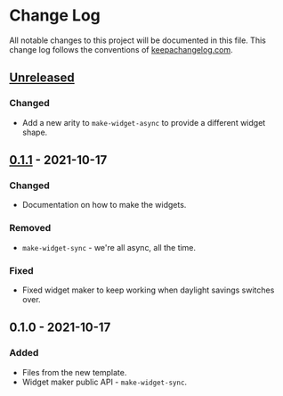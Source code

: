 # Change Log
All notable changes to this project will be documented in this file. This change log follows the conventions of [keepachangelog.com](http://keepachangelog.com/).

## [Unreleased]
### Changed
- Add a new arity to `make-widget-async` to provide a different widget shape.

## [0.1.1] - 2021-10-17
### Changed
- Documentation on how to make the widgets.

### Removed
- `make-widget-sync` - we're all async, all the time.

### Fixed
- Fixed widget maker to keep working when daylight savings switches over.

## 0.1.0 - 2021-10-17
### Added
- Files from the new template.
- Widget maker public API - `make-widget-sync`.

[Unreleased]: https://github.com/your-name/syncopation/compare/0.1.1...HEAD
[0.1.1]: https://github.com/your-name/syncopation/compare/0.1.0...0.1.1
